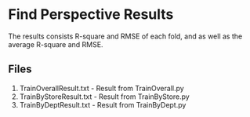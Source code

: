 # Find Perspective Results
The results consists R-square and RMSE of each fold, and as well as the average R-square and RMSE.

## Files
1. TrainOverallResult.txt - Result from TrainOverall.py
2. TrainByStoreResult.txt - Result from TrainByStore.py
3. TrainByDeptResult.txt - Result from TrainByDept.py
